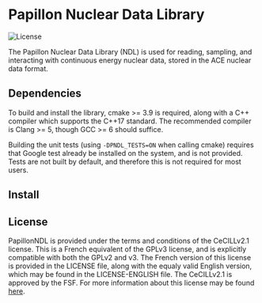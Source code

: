 # Papillon Nuclear Data Library
![License](https://img.shields.io/badge/License-CeCILL%20v2.1-brightgreen)

The Papillon Nuclear Data Library (NDL) is used for reading, sampling,
and interacting with continuous energy nuclear data, stored in the ACE
nuclear data format.

## Dependencies
To build and install the library, cmake >= 3.9 is required, along with a C++
compiler which supports the C++17 standard. The recommended compiler is
Clang >= 5, though GCC >= 6 should suffice.

Building the unit tests (using ```-DPNDL_TESTS=ON``` when calling cmake)
requires that Google test already be installed on the system, and is not
provided. Tests are not built by default, and therefore this is not required
for most users.

## Install

## License
PapillonNDL is provided under the terms and conditions of the CeCILLv2.1
license. This is a French equivalent of the GPLv3 license, and is explicitly
compatible with both the GPLv2 and v3. The French version of this license is
provided in the LICENSE file, along with the equaly valid English version, which
may be found in the LICENSE-ENGLISH file. The CeCILLv2.1 is approved by the FSF.
For more information about this license may be found [here](https://cecill.info/).
